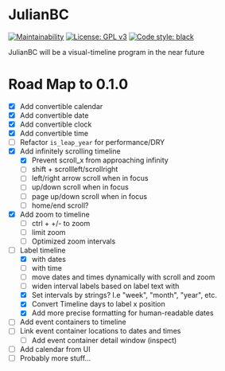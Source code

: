 # JulianBC
[![Maintainability](https://api.codeclimate.com/v1/badges/f8f0b0fd2b59791f4c87/maintainability)](https://codeclimate.com/github/xayhewalo/julianbc/maintainability)
[![License: GPL v3](https://img.shields.io/badge/License-GPLv3-blue.svg)](https://www.gnu.org/licenses/gpl-3.0)
[![Code style: black](https://img.shields.io/badge/code%20style-black-000000.svg)](https://github.com/psf/black)

JulianBC will be a visual-timeline program in the near future

# Road Map to 0.1.0
- [X] Add convertible calendar
- [X] Add convertible date
- [X] Add convertible clock
- [X] Add convertible time
- [ ] Refactor `is_leap_year` for performance/DRY
- [X] Add infinitely scrolling timeline
    - [X] Prevent scroll_x from approaching infinity
    - [ ] shift + scrollleft/scrollright
    - [ ] left/right arrow scroll when in focus
    - [ ] up/down scroll when in focus
    - [ ] page up/down scroll when in focus
    - [ ] home/end scroll?
- [X] Add zoom to timeline
    - [ ] ctrl + +/- to zoom
    - [ ] limit zoom
    - [ ] Optimized zoom intervals
- [ ] Label timeline
    - [X] with dates
    - [ ] with time
    - [ ] move dates and times dynamically with scroll and zoom
    - [ ] widen interval labels based on label text with
    - [X] Set intervals by strings? I.e "week", "month", "year", etc.
    - [X] Convert Timeline days to label x position
    - [X] Add more precise formatting for human-readable dates
- [ ] Add event containers to timeline
- [ ] Link event container locations to dates and times
    - [ ] Add event container detail window (inspect)
- [ ] Add calendar from UI
- [ ] Probably more stuff...